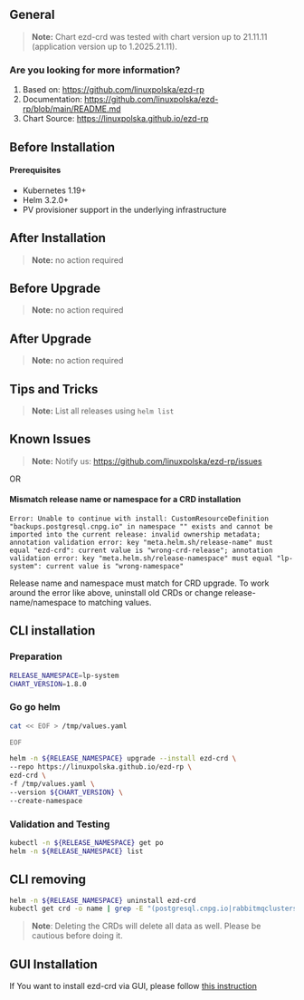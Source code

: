 ## General

> **Note:**
> Chart ezd-crd was tested with chart version up to 21.11.11 (application version up to 1.2025.21.11).

### Are you looking for more information?

1. Based on: https://github.com/linuxpolska/ezd-rp
2. Documentation: https://github.com/linuxpolska/ezd-rp/blob/main/README.md
3. Chart Source: https://linuxpolska.github.io/ezd-rp


## Before Installation

#### Prerequisites

- Kubernetes 1.19+
- Helm 3.2.0+
- PV provisioner support in the underlying infrastructure

## After Installation

> **Note:**
> no action required

## Before Upgrade

> **Note:**
> no action required

## After Upgrade

> **Note:**
> no action required


## Tips and Tricks

> **Note:**
> List all releases using `helm list`

## Known Issues

> **Note:**
> Notify us: https://github.com/linuxpolska/ezd-rp/issues

  OR

#### Mismatch release name or namespace for a CRD installation

```
Error: Unable to continue with install: CustomResourceDefinition "backups.postgresql.cnpg.io" in namespace "" exists and cannot be imported into the current release: invalid ownership metadata; annotation validation error: key "meta.helm.sh/release-name" must equal "ezd-crd": current value is "wrong-crd-release"; annotation validation error: key "meta.helm.sh/release-namespace" must equal "lp-system": current value is "wrong-namespace"
```

Release name and namespace must match for CRD upgrade. To work around the error like above, uninstall old CRDs or change release-name/namespace to matching values.

## CLI installation

### Preparation

```bash
RELEASE_NAMESPACE=lp-system
CHART_VERSION=1.8.0
```

### Go go helm

```bash
cat << EOF > /tmp/values.yaml

EOF

helm -n ${RELEASE_NAMESPACE} upgrade --install ezd-crd \
--repo https://linuxpolska.github.io/ezd-rp \
ezd-crd \
-f /tmp/values.yaml \
--version ${CHART_VERSION} \
--create-namespace
```

### Validation and Testing

```bash
kubectl -n ${RELEASE_NAMESPACE} get po
helm -n ${RELEASE_NAMESPACE} list
```

## CLI removing

```bash
helm -n ${RELEASE_NAMESPACE} uninstall ezd-crd
kubectl get crd -o name | grep -E "(postgresql.cnpg.io|rabbitmqclusters.rabbitmq.com|redis.opstreelabs.in)" | xargs kubectl delete
```

> **Note**: Deleting the CRDs will delete all data as well. Please be cautious before doing it.

## GUI Installation
If You want to install ezd-crd via GUI, please follow [this instruction](https://github.com/linuxpolska/ezd-rp/blob/main/INSTALL_VIA_GUI.md)
